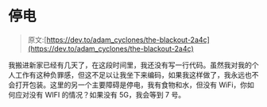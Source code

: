 # 停电

> 原文:[https://dev.to/adam_cyclones/the-blackout-2a4c](https://dev.to/adam_cyclones/the-blackout-2a4c)

我搬进新家已经有几天了，在这段时间里，我还没有写一行代码。虽然我对我的个人工作有这种负罪感，但这不足以让我坐下来编码，如果我这样做了，我永远也不会打开包装。这里的另一个主要障碍是停电，我有食物和水，但没有 WiFi，你如何应对没有 WIFI 的情况？如果没有 5G，我会等到 7 号。